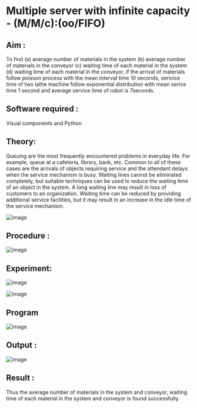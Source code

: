 # Multiple server with infinite capacity - (M/M/c):(oo/FIFO)
## Aim :
To find (a) average number of materials in the system (b) average number of materials in the conveyor (c) waiting time of each material in the system (d) waiting time of each material in the conveyor, if the arrival  of materials follow poisson process with the mean interval time 10 seconds, serivice time of two lathe machine follow exponential distribution with mean serice time 1 second and average service time of robot is 7seconds.

## Software required :
Visual components and Python

## Theory:
Queuing are the most frequently encountered problems in everyday life. For example, queue at a cafeteria, library, bank, etc. Common to all of these cases are the arrivals of objects requiring service and the attendant delays when the service mechanism is busy. Waiting lines cannot be eliminated completely, but suitable techniques can be used to reduce the waiting time of an object in the system. A long waiting line may result in loss of customers to an organization. Waiting time can be reduced by providing additional service facilities, but it may result in an increase in the idle time of the service mechanism.

![image](https://user-images.githubusercontent.com/103921593/203238035-1c8109bc-cbf2-4c77-baea-c5b682a752ef.png)

## Procedure :

![image](https://user-images.githubusercontent.com/103921593/203238265-176740b0-eae2-4772-90be-5449869ac9b0.png)




## Experiment:


![image](https://github.com/user-attachments/assets/892e7312-c72a-4493-8e0c-4cd41184b369)


![image](https://github.com/user-attachments/assets/8795bb25-4c39-4058-bc14-acf29122dfac)


## Program

![image](https://github.com/user-attachments/assets/8fa48276-8847-4493-ad58-7408714a7561)


## Output :

![image](https://github.com/user-attachments/assets/d2a51674-e4ef-422b-a34f-2083d724216a)

## Result : 

Thus the average number of materials in the system and conveyor, waiting time of each material in the system and conveyor is found successfully.

